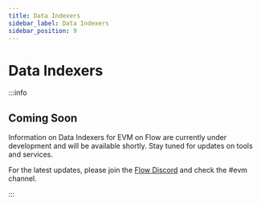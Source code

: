 ```yaml
---
title: Data Indexers
sidebar_label: Data Indexers
sidebar_position: 9
---
```


# Data Indexers

:::info 

## Coming Soon

Information on Data Indexers for EVM on Flow are currently under development and will be available shortly. Stay tuned for updates on tools and services.

For the latest updates, please join the [Flow Discord](https://discord.com/invite/J6fFnh2xx6) and check the #evm channel.

:::
